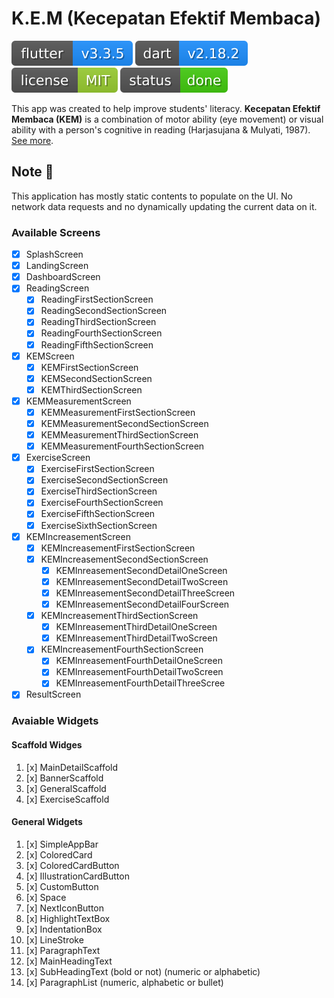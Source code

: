 # K.E.M (Kecepatan Efektif Membaca)

[![Flutter Badge](badges/flutter.svg)](https://flutter.dev)
[![Dart Badge](badges/dart.svg)](https://dart.dev/)
[![License Badge](badges/license.svg)](https://github.com/rllyhz/aplikasi-KEM/blob/master/LICENSE)
[![Status Badge](badges/status.svg)](https://github.com/rllyhz/aplikasi-KEM/)

This app was created to help improve students' literacy. **Kecepatan Efektif Membaca (KEM)** is a combination of motor ability (eye movement) or visual ability with a person's cognitive in reading (Harjasujana & Mulyati, 1987). [See more](https://www.tanotofoundation.org/id/news/penerapan-kecepatan-efektif-membaca-di-sekolah-mitra-tanoto-foundation/).

## Note 📌

This application has mostly static contents to populate on the UI. No network data requests and no dynamically updating the current data on it.

### Available Screens

- [x] SplashScreen
- [x] LandingScreen
- [x] DashboardScreen
- [x] ReadingScreen
  - [x] ReadingFirstSectionScreen
  - [x] ReadingSecondSectionScreen
  - [x] ReadingThirdSectionScreen
  - [x] ReadingFourthSectionScreen
  - [x] ReadingFifthSectionScreen
- [x] KEMScreen
  - [x] KEMFirstSectionScreen
  - [x] KEMSecondSectionScreen
  - [x] KEMThirdSectionScreen
- [x] KEMMeasurementScreen
  - [x] KEMMeasurementFirstSectionScreen
  - [x] KEMMeasurementSecondSectionScreen
  - [x] KEMMeasurementThirdSectionScreen
  - [x] KEMMeasurementFourthSectionScreen
- [x] ExerciseScreen
  - [x] ExerciseFirstSectionScreen
  - [x] ExerciseSecondSectionScreen
  - [x] ExerciseThirdSectionScreen
  - [x] ExerciseFourthSectionScreen
  - [x] ExerciseFifthSectionScreen
  - [x] ExerciseSixthSectionScreen
- [x] KEMIncreasementScreen
  - [x] KEMIncreasementFirstSectionScreen
  - [x] KEMIncreasementSecondSectionScreen
    - [x] KEMInreasementSecondDetailOneScreen
    - [x] KEMInreasementSecondDetailTwoScreen
    - [x] KEMInreasementSecondDetailThreeScreen
    - [x] KEMInreasementSecondDetailFourScreen
  - [x] KEMIncreasementThirdSectionScreen
    - [x] KEMInreasementThirdDetailOneScreen
    - [x] KEMInreasementThirdDetailTwoScreen
  - [x] KEMIncreasementFourthSectionScreen
    - [x] KEMInreasementFourthDetailOneScreen
    - [x] KEMInreasementFourthDetailTwoScreen
    - [x] KEMInreasementFourthDetailThreeScree
- [x] ResultScreen

### Avaiable Widgets

#### Scaffold Widges

 1. [x] MainDetailScaffold
 2. [x] BannerScaffold
 3. [x] GeneralScaffold
 4. [x] ExerciseScaffold

#### General Widgets

 1. [x] SimpleAppBar
 1. [x] ColoredCard
 1. [x] ColoredCardButton
 1. [x] IllustrationCardButton
 1. [x] CustomButton
 1. [x] Space
 1. [x] NextIconButton
 1. [x] HighlightTextBox
 1. [x] IndentationBox
 1. [x] LineStroke
 1. [x] ParagraphText
 1. [x] MainHeadingText
 1. [x] SubHeadingText (bold or not) (numeric or alphabetic)
 1. [x] ParagraphList (numeric, alphabetic or bullet)
